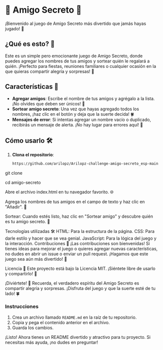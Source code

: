 # 🎉 Amigo Secreto 🎉

¡Bienvenido al juego de Amigo Secreto más divertido que jamás hayas jugado! 🎁

## ¿Qué es esto? 🤔

Este es un simple pero emocionante juego de Amigo Secreto, donde puedes agregar los nombres de tus amigos y sortear quién le regalará a quién. ¡Perfecto para fiestas, reuniones familiares o cualquier ocasión en la que quieras compartir alegría y sorpresas! 🎊

## Características 🚀

- **Agregar amigos**: Escribe el nombre de tus amigos y agrégalo a la lista. ¡No olvides que deben ser únicos! 📝
- **Sortear amigo secreto**: Una vez que hayas agregado todos los nombres, ¡haz clic en el botón y deja que la suerte decida! 🍀
- **Mensajes de error**: Si intentas agregar un nombre vacío o duplicado, recibirás un mensaje de alerta. ¡No hay lugar para errores aquí! 🚫

## Cómo usarlo 🛠️

1. **Clona el repositorio**:
   ```bash
   https://github.com/arilopz/Arilopz-challenge-amigo-secreto_esp-main.git

 git clone 
   
cd amigo-secreto

Abre el archivo index.html en tu navegador favorito. 🌐

Agrega los nombres de tus amigos en el campo de texto y haz clic en "Añadir". 👫

Sortear: Cuando estés listo, haz clic en "Sortear amigo" y descubre quién es tu amigo secreto. 🎉

Tecnologías utilizadas 🛠️
HTML: Para la estructura de la página.
CSS: Para darle estilo y hacer que se vea genial.
JavaScript: Para la lógica del juego y la interacción.
Contribuciones 🤝
¡Las contribuciones son bienvenidas! Si tienes ideas para mejorar el juego o quieres agregar nuevas características, no dudes en abrir un issue o enviar un pull request. ¡Hagamos que este juego sea aún más divertido! 🎈

Licencia 📄
Este proyecto está bajo la Licencia MIT. ¡Siéntete libre de usarlo y compartirlo! 🎉

¡Diviértete! 🎊
Recuerda, el verdadero espíritu del Amigo Secreto es compartir alegría y sorpresas. ¡Disfruta del juego y que la suerte esté de tu lado! 🍀


### Instrucciones

1. Crea un archivo llamado `README.md` en la raíz de tu repositorio.
2. Copia y pega el contenido anterior en el archivo.
3. Guarda los cambios.

¡Listo! Ahora tienes un README divertido y atractivo para tu proyecto. Si necesitas más ayuda, ¡no dudes en preguntar!
